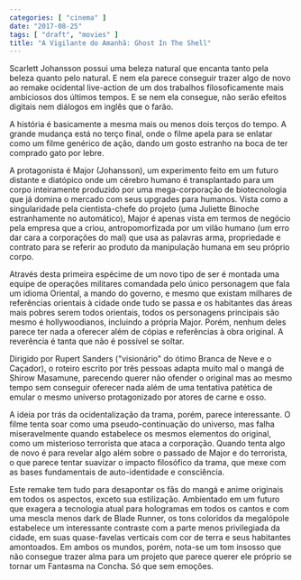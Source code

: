 ```yaml
---
categories: [ "cinema" ]
date: "2017-08-25"
tags: [ "draft", "movies" ]
title: "A Vigilante do Amanhã: Ghost In The Shell"
---
```

Scarlett Johansson possui uma beleza natural que encanta tanto pela
beleza quanto pelo natural. E nem ela parece conseguir trazer algo de
novo ao remake ocidental live-action de um dos trabalhos filosoficamente
mais ambiciosos dos últimos tempos. E se nem ela consegue, não serão
efeitos digitais nem diálogos em inglês que o farão.

A história é basicamente a mesma mais ou menos dois terços do tempo. A
grande mudança está no terço final, onde o filme apela para se enlatar
como um filme genérico de ação, dando um gosto estranho na boca de
ter comprado gato por lebre.

A protagonista é Major (Johansson), um experimento feito em um futuro
distante e diatópico onde um cérebro humano é transplantado para um
corpo inteiramente produzido por uma mega-corporação de biotecnologia
que já domina o mercado com seus upgrades para humanos. Vista como
a singularidade pela cientista-chefe do projeto (uma Juliette Binoche
estranhamente no automático), Major é apenas vista em termos de negócio
pela empresa que a criou, antropomorfizada por um vilão humano (um erro
dar cara a corporações do mal) que usa as palavras arma, propriedade
e contrato para se referir ao produto da manipulação humana em seu
próprio corpo.

Através desta primeira espécime de um novo tipo de ser é montada uma
equipe de operações militares comandada pelo único personagem que fala
um idioma Oriental, a mando do governo, e mesmo que existam milhares de
referências orientais à cidade onde tudo se passa e os habitantes das
áreas mais pobres serem todos orientais, todos os personagens principais
são mesmo é hollywoodianos, incluindo a própria Major. Porém, nenhum
deles parece ter nada a oferecer além de cópias e referências à obra
original. A reverência é tanta que não é possível se soltar.

Dirigido por Rupert Sanders ("visionário" do ótimo Branca de Neve e o
Caçador), o roteiro escrito por três pessoas adapta muito mal o mangá
de Shirow Masamune, parecendo querer não ofender o original mas ao mesmo
tempo sem conseguir oferecer nada além de uma tentativa patética de
emular o mesmo universo protagonizado por atores de carne e osso.

A ideia por trás da ocidentalização da trama, porém, parece
interessante. O filme tenta soar como uma pseudo-continuação
do universo, mas falha miseravelmente quando estabelece os mesmos
elementos do original, como um misterioso terrorista que ataca a
corporação. Quando tenta algo de novo é para revelar algo além
sobre o passado de Major e do terrorista, o que parece tentar suavizar
o impacto filosófico da trama, que mexe com as bases fundamentais de
auto-identidade e consciência.

Este remake tem tudo para desapontar os fãs do mangá e anime originais
em todos os aspectos, exceto sua estilização. Ambientado em um futuro
que exagera a tecnologia atual para hologramas em todos os cantos e com
uma mescla menos dark de Blade Runner, os tons coloridos da megalópole
estabelece um interessante contraste com a parte menos privilegiada da
cidade, em suas quase-favelas verticais com cor de terra e seus habitantes
amontoados. Em ambos os mundos, porém, nota-se um tom insosso que não
consegue trazer alma para um projeto que parece querer ele próprio se
tornar um Fantasma na Concha. Só que sem emoções.
